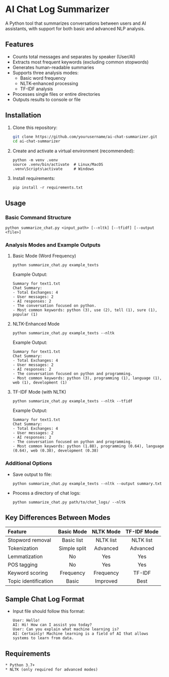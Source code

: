 # AI Chat Log Summarizer

A Python tool that summarizes conversations between users and AI assistants, with support for both basic and advanced NLP analysis.

## Features

- Counts total messages and separates by speaker (User/AI)
- Extracts most frequent keywords (excluding common stopwords)
- Generates human-readable summaries
- Supports three analysis modes:
  - Basic word frequency
  - NLTK-enhanced processing
  - TF-IDF analysis
- Processes single files or entire directories
- Outputs results to console or file

## Installation

1. Clone this repository:
   ```bash
   git clone https://github.com/yourusername/ai-chat-summarizer.git
   cd ai-chat-summarizer
   ```
2. Create and activate a virtual environment (recommended):

    ```
    python -m venv .venv
    source .venv/bin/activate  # Linux/MacOS
    .venv\Scripts\activate     # Windows
    ```

3. Install requirements:

    ```
    pip install -r requirements.txt
    ```

## Usage
### Basic Command Structure
```
python summarize_chat.py <input_path> [--nltk] [--tfidf] [--output <file>]
```
### Analysis Modes and Example Outputs

1. Basic Mode (Word Frequency)
    ```
    python summarize_chat.py example_texts
    ```
    Example Output:

    ```
    Summary for text1.txt
    Chat Summary:
    - Total Exchanges: 4
    - User messages: 2
    - AI responses: 2
    - The conversation focused on python.
    - Most common keywords: python (3), use (2), tell (1), sure (1), popular (1)
    ```

2. NLTK-Enhanced Mode
    ```
    python summarize_chat.py example_texts --nltk
    ```
    Example Output:

    ```
    Summary for text1.txt
    Chat Summary:
    - Total Exchanges: 4
    - User messages: 2
    - AI responses: 2
    - The conversation focused on python and programming.
    - Most common keywords: python (3), programming (1), language (1), web (1), development (1)
    ```

3. TF-IDF Mode (with NLTK)
    ```
    python summarize_chat.py example_texts --nltk --tfidf
    ```
    Example Output:

    ```
    Summary for text1.txt
    Chat Summary:
    - Total Exchanges: 4
    - User messages: 2
    - AI responses: 2
    - The conversation focused on python and programming.
    - Most common keywords: python (1.88), programming (0.64), language (0.64), web (0.38), development (0.38)
    ```

### Additional Options

* Save output to file:

    ```
    python summarize_chat.py example_texts --nltk --output summary.txt
    ```

* Process a directory of chat logs:
    ```
    python summarize_chat.py path/to/chat_logs/ --nltk
    ```


## Key Differences Between Modes

| Feature               | Basic Mode       | NLTK Mode        | TF-IDF Mode      |
|:----------------------|:----------------:|:----------------:|:----------------:|
| Stopword removal      | Basic list       | NLTK list        | NLTK list        |
| Tokenization          | Simple split     | Advanced         | Advanced         |
| Lemmatization         | No               | Yes              | Yes              |
| POS tagging           | No               | Yes              | Yes              |
| Keyword scoring       | Frequency        | Frequency        | TF-IDF           |
| Topic identification  | Basic            | Improved         | Best             |

## Sample Chat Log Format

* Input file should follow this format:
    ```
    User: Hello!
    AI: Hi! How can I assist you today?
    User: Can you explain what machine learning is?
    AI: Certainly! Machine learning is a field of AI that allows systems to learn from data.
    ```
## Requirements

    * Python 3.7+
    * NLTK (only required for advanced modes)